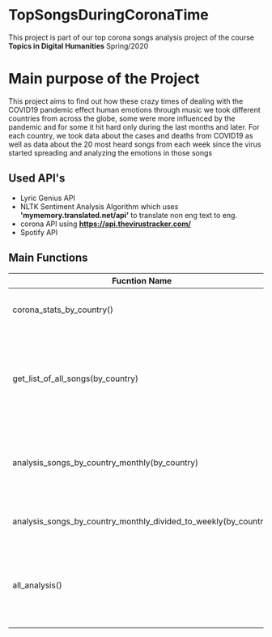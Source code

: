 # TopSongsDuringCoronaTime
This project is part of our top corona songs analysis project of the course **Topics in Digital Humanities** Spring/2020

# Main purpose of the Project
This project aims to find out how these crazy times of dealing with the COVID19 pandemic effect human emotions through music
we took different countries from across the globe, some were more influenced by the pandemic and for some it hit hard only during the last months and later. For each country, we took data about the cases and deaths from COVID19 as well as data about the 20 most heard songs from each week since the virus started spreading and analyzing the emotions in those songs

## Used API's
- Lyric Genius API
- NLTK Sentiment Analysis Algorithm which uses **'mymemory.translated.net/api'** to translate non eng text to eng.
- corona API using **https://api.thevirustracker.com/**
- Spotify API

## Main Functions
| **Fucntion Name** | **Description**|
| --- | ---|
| corona_stats_by_country() | Function that calculates the stat of corona in a specific country. |
| get_list_of_all_songs(by_country) |		Function which creates json files which contain the data of the songs of a specific country from START_DATE_SONGS until END_DATE_SONGS.|
| analysis_songs_by_country_monthly(by_country) |		Function that creates a list of all analysis of a country from START_DATE until END_DATE_SONGS after the algorithem ran. |
| analysis_songs_by_country_monthly_divided_to_weekly(by_country) | Function which saves the monthly data into csv files divided into weeks. |
| all_analysis() | Functio which returns the analysis of all countries and the number of positive, negative and neutral songs during the whole period. |
